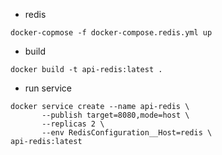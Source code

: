 - redis

``docker-copmose -f docker-compose.redis.yml up``

- build

``docker build -t api-redis:latest .``

- run service

```
docker service create --name api-redis \
       --publish target=8080,mode=host \
       --replicas 2 \
       --env RedisConfiguration__Host=redis \
api-redis:latest
```

